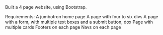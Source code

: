 Built a 4 page website, using Bootstrap.

Requirements:
A jumbotron home page
A page with four to six divs
A page with a form, with multiple text boxes and a submit button, dox
Page with multiple cards
Footers on each page
Navs on each page
